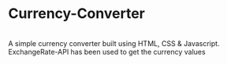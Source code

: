 # Currency-Converter
<br>
A simple currency converter built using HTML, CSS & Javascript.
<br>
ExchangeRate-API has been used to get the currency values
